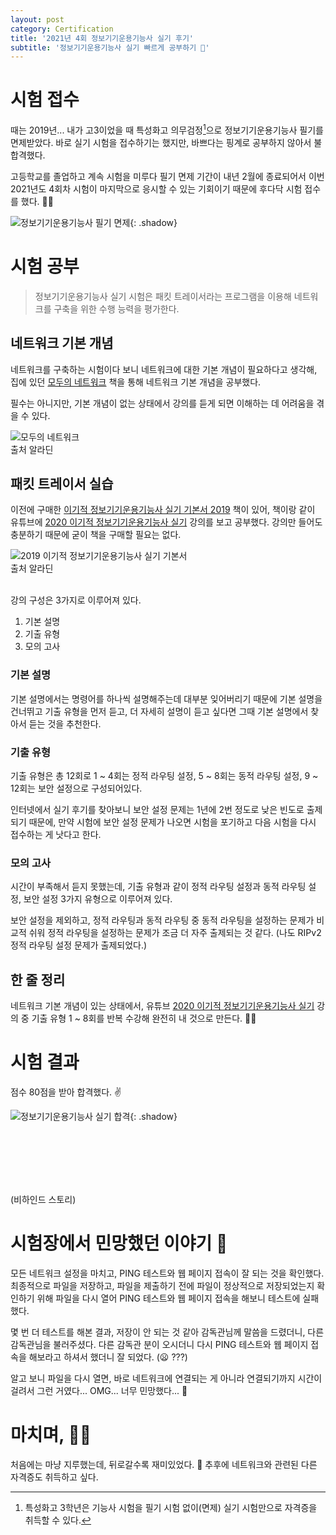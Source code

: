 ```yaml
---
layout: post
category: Certification
title: '2021년 4회 정보기기운용기능사 실기 후기'
subtitle: '정보기기운용기능사 실기 빠르게 공부하기 📖'
---
```


# 시험 접수

때는 2019년... 내가 고3이었을 때 특성화고 의무검정[^1]으로 정보기기운용기능사 필기를 면제받았다. 바로 실기 시험을 접수하기는 했지만, 바쁘다는 핑계로 공부하지 않아서 불합격했다.

고등학교를 졸업하고 계속 시험을 미루다 필기 면제 기간이 내년 2월에 종료되어서 이번 2021년도 4회차 시험이 마지막으로 응시할 수 있는 기회이기 때문에 후다닥 시험 접수를 했다. 🏃🏻

![정보기기운용기능사 필기 면제](/assets/images/2021-12-27-craftsman-information-equipment-operation-practical-exam/01-q-net.png){: .shadow}

# 시험 공부

> 정보기기운용기능사 실기 시험은 패킷 트레이서라는 프로그램을 이용해 네트워크를 구축을 위한 수행 능력을 평가한다.

## 네트워크 기본 개념

네트워크를 구축하는 시험이다 보니 네트워크에 대한 기본 개념이 필요하다고 생각해, 집에 있던 [모두의 네트워크](https://book.naver.com/bookdb/book_detail.naver?bid=13735927) 책을 통해 네트워크 기본 개념을 공부했다.

필수는 아니지만, 기본 개념이 없는 상태에서 강의를 듣게 되면 이해하는 데 어려움을 겪을 수 있다.

<div class="d-flex">
    <img src="/assets/images/2021-12-27-craftsman-information-equipment-operation-practical-exam/02-network-book.jpeg" alt="모두의 네트워크" class="col-md-6 shadow"/>
</div>

<figcaption>출처 알라딘</figcaption>

## 패킷 트레이서 실습

이전에 구매한 [이기적 정보기기운용기능사 실기 기본서 2019](https://book.naver.com/bookdb/book_detail.naver?bid=13734936) 책이 있어, 책이랑 같이 유튜브에 [2020 이기적 정보기기운용기능사 실기](https://www.youtube.com/playlist?list=PL6i7rGeEmTvoAOyruGbocfp02xcZxsW3O) 강의를 보고 공부했다.
강의만 들어도 충분하기 때문에 굳이 책을 구매할 필요는 없다.

<div class="d-flex">
    <img src="/assets/images/2021-12-27-craftsman-information-equipment-operation-practical-exam/03-certificate-book.jpeg" alt="2019 이기적 정보기기운용기능사 실기 기본서" class="col-md-6 shadow"/>
</div>

<figcaption>출처 알라딘</figcaption>

<br>

강의 구성은 3가지로 이루어져 있다.

1. 기본 설명
2. 기출 유형
3. 모의 고사

### 기본 설명

기본 설명에서는 명령어를 하나씩 설명해주는데 대부분 잊어버리기 때문에 기본 설명을 건너뛰고 기출 유형을 먼저 듣고, 더 자세히 설명이 듣고 싶다면 그때 기본 설명에서 찾아서 듣는 것을 추천한다.

### 기출 유형

기출 유형은 총 12회로 1 ~ 4회는 정적 라우팅 설정, 5 ~ 8회는 동적 라우팅 설정, 9 ~ 12회는 보안 설정으로 구성되어있다.

인터넷에서 실기 후기를 찾아보니 보안 설정 문제는 1년에 2번 정도로 낮은 빈도로 출제되기 때문에, 만약 시험에 보안 설정 문제가 나오면 시험을 포기하고 다음 시험을 다시 접수하는 게 낫다고 한다.

### 모의 고사

시간이 부족해서 듣지 못했는데, 기출 유형과 같이 정적 라우팅 설정과 동적 라우팅 설정, 보안 설정 3가지 유형으로 이루어져 있다.

보안 설정을 제외하고, 정적 라우팅과 동적 라우팅 중 동적 라우팅을 설정하는 문제가 비교적 쉬워 정적 라우팅을 설정하는 문제가 조금 더 자주 출제되는 것 같다. (나도 RIPv2 정적 라우팅 설정 문제가 출제되었다.)

## 한 줄 정리

네트워크 기본 개념이 있는 상태에서, 유튜브 [2020 이기적 정보기기운용기능사 실기](https://www.youtube.com/playlist?list=PL6i7rGeEmTvoAOyruGbocfp02xcZxsW3O) 강의 중 기출 유형 1 ~ 8회를 반복 수강해 완전히 내 것으로 만든다. 🙆🏻

# 시험 결과

점수 80점을 받아 합격했다. ✌️

![정보기기운용기능사 실기 합격](/assets/images/2021-12-27-craftsman-information-equipment-operation-practical-exam/04-pass-certificate.png){: .shadow}

<br><br><br><br><br>

(비하인드 스토리)

<h1 class="pt-0">
시험장에서 민망했던 이야기 🙈
</h1>

모든 네트워크 설정을 마치고, PING 테스트와 웹 페이지 접속이 잘 되는 것을 확인했다. 최종적으로 파일을 저장하고, 파일을 제출하기 전에 파일이 정상적으로 저장되었는지 확인하기 위해 파일을 다시 열어 PING 테스트와 웹 페이지 접속을 해보니 테스트에 실패했다.

몇 번 더 테스트를 해본 결과, 저장이 안 되는 것 같아 감독관님께 말씀을 드렸더니, 다른 감독관님을 불러주셨다. 다른 감독관 분이 오시더니 다시 PING 테스트와 웹 페이지 접속을 해보라고 하셔서 했더니 잘 되었다. (😦 ???)

알고 보니 파일을 다시 열면, 바로 네트워크에 연결되는 게 아니라 연결되기까지 시간이 걸려서 그런 거였다... OMG... 너무 민망했다... 🙉

# 마치며, 🙇🏻

처음에는 마냥 지루했는데, 뒤로갈수록 재미있었다. 🤔 추후에 네트워크와 관련된 다른 자격증도 취득하고 싶다.

[^1]: 특성화고 3학년은 기능사 시험을 필기 시험 없이(면제) 실기 시험만으로 자격증을 취득할 수 있다.
[^2]: macOS에서 Windows를 사용할 수 있게 해주는 프로그램이다. (유료)
